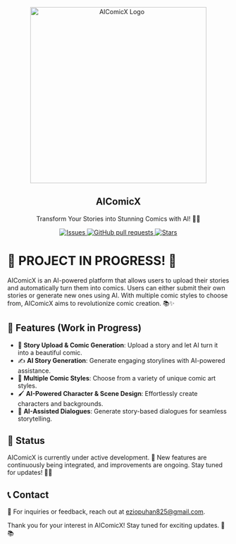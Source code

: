 <p align="center">
    <img width="400px" src="Media/logo.jpg" align="center" alt="AIComicX Logo" />
    <h2 align="center">AIComicX</h2>
    <p align="center">Transform Your Stories into Stunning Comics with AI! 🎨🤖</p>
</p>

<p align="center">
    <a href="https://github.com/XBastille/AIComicX/issues">
        <img alt="Issues" src="https://img.shields.io/github/issues/XBastille/AIComicX?color=0088ff" />
    </a>
    <a href="https://github.com/XBastille/AIComicX/pulls">
        <img alt="GitHub pull requests" src="https://img.shields.io/github/issues-pr/XBastille/AIComicX?color=0088ff" />
    </a>
    <a href="https://github.com/XBastille/AIComicX/stargazers">
        <img alt="Stars" src="https://img.shields.io/github/stars/XBastille/AIComicX?style=social" />
    </a>
</p>

# 🚀 PROJECT IN PROGRESS! 🎉

AIComicX is an AI-powered platform that allows users to upload their stories and automatically turn them into comics. Users can either submit their own stories or generate new ones using AI. With multiple comic styles to choose from, AIComicX aims to revolutionize comic creation. 📚✨

## 🌟 Features (Work in Progress)

- 📜 **Story Upload & Comic Generation**: Upload a story and let AI turn it into a beautiful comic.
- ✍ **AI Story Generation**: Generate engaging storylines with AI-powered assistance.
- 🎨 **Multiple Comic Styles**: Choose from a variety of unique comic art styles.
- 🖌 **AI-Powered Character & Scene Design**: Effortlessly create characters and backgrounds.
- 💬 **AI-Assisted Dialogues**: Generate story-based dialogues for seamless storytelling.

## 📌 Status

AIComicX is currently under active development. 🚧 New features are continuously being integrated, and improvements are ongoing. Stay tuned for updates! 🔧✨

## 📞 Contact

📧 For inquiries or feedback, reach out at [eziopuhan825@gmail.com](mailto:eziopuhan825@gmail.com).

Thank you for your interest in AIComicX! Stay tuned for exciting updates. 🚀📚

